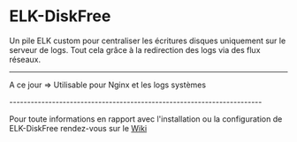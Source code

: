 # ELK-DiskFree


Un pile ELK custom pour centraliser les écritures disques uniquement sur le serveur de logs.
Tout cela grâce à la redirection des logs via des flux réseaux.

-----------------------------------------------------------------------
<p>A ce jour => Utilisable pour Nginx et les logs systèmes</p>
-----------------------------------------------------------------------

Pour toute informations en rapport avec l'installation ou la configuration de ELK-DiskFree rendez-vous sur le [Wiki](https://github.com/alexandrebouthinon/ELK-DiskFree/wiki)
